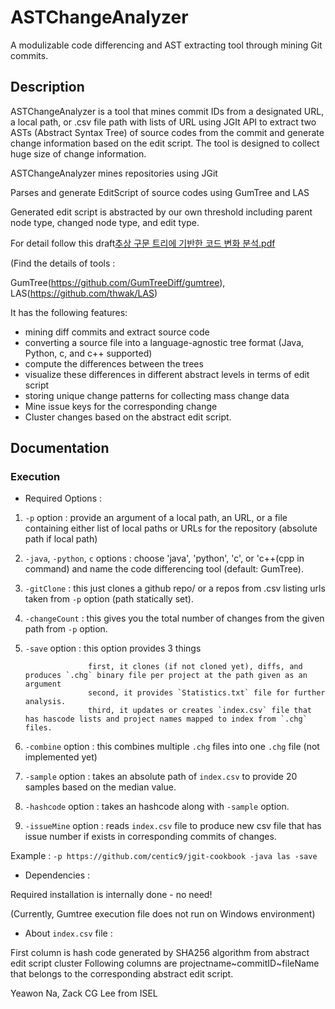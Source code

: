 # ASTChangeAnalyzer

A modulizable code differencing and AST extracting tool through mining Git commits.

## Description

ASTChangeAnalyzer is a tool that mines commit IDs from a designated URL, a local path, or .csv file path with lists of URL using JGIt API to extract two ASTs (Abstract Syntax Tree) of source codes from the commit and generate change information based on the edit script. The tool is designed to collect huge size of change information.

ASTChangeAnalyzer mines repositories using JGit 

Parses and generate EditScript of source codes using GumTree and LAS

Generated edit script is abstracted by our own threshold including parent node type, changed node type, and edit type.

For detail follow this draft[추상 구문 트리에 기반한 코드 변화 분석.pdf](https://github.com/ISEL-HGU/ASTChangeAnalyzer/files/8601054/default.pdf)


(Find the details of tools : 

GumTree(https://github.com/GumTreeDiff/gumtree), LAS(https://github.com/thwak/LAS)

It has the following features:
* mining diff commits and extract source code
* converting a source file into a language-agnostic tree format (Java, Python, c, and c++ supported)
* compute the differences between the trees
* visualize these differences in different abstract levels in terms of edit script
* storing unique change patterns for collecting mass change data
* Mine issue keys for the corresponding change
* Cluster changes based on the abstract edit script.

## Documentation

### Execution

* Required Options :
1. `-p` option : provide an argument of a local path, an URL, or a file containing either list of local paths or URLs for the repository (absolute path if local path)

2. `-java`, `-python`, `c` options : choose 'java', 'python', 'c', or 'c++(cpp in command) and name the code differencing tool (default: GumTree).

3. `-gitClone` : this just clones a github repo/ or a repos from .csv listing urls taken from `-p` option (path statically set).

4. `-changeCount` : this gives you the total number of changes from the given path from `-p` option.

5. `-save` option : this option provides 3 things
     
                     first, it clones (if not cloned yet), diffs, and produces `.chg` binary file per project at the path given as an argument
                     second, it provides `Statistics.txt` file for further analysis.
                     third, it updates or creates `index.csv` file that has hascode lists and project names mapped to index from `.chg` files.

6. `-combine` option : this combines multiple `.chg` files into one `.chg` file (not implemented yet)

7. `-sample` option : takes an absolute path of `index.csv` to provide 20 samples based on the median value.

8. `-hashcode` option : takes an hashcode along with `-sample` option.

9. `-issueMine` option : reads `index.csv` file to produce new csv file that has issue number if exists in corresponding commits of changes.

Example : `-p https://github.com/centic9/jgit-cookbook -java las -save`


* Dependencies :

Required installation is internally done - no need!

(Currently, Gumtree execution file does not run on Windows environment) 


* About `index.csv` file :

First column is hash code generated by SHA256 algorithm from abstract edit script cluster
Following columns are projectname~commitID~fileName that belongs to the corresponding abstract edit script.


Yeawon Na, Zack CG Lee from ISEL

